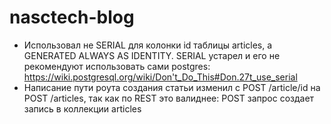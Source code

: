 # nasctech-blog

- Использовал не SERIAL для колонки id таблицы articles, а GENERATED ALWAYS AS IDENTITY. SERIAL устарел и его не рекомендуют использовать сами postgres: https://wiki.postgresql.org/wiki/Don't_Do_This#Don.27t_use_serial
- Написание пути роута создания статьи изменил с POST /article/id на POST /articles, так как по REST это валиднее: POST запрос создает запись в коллекции articles
